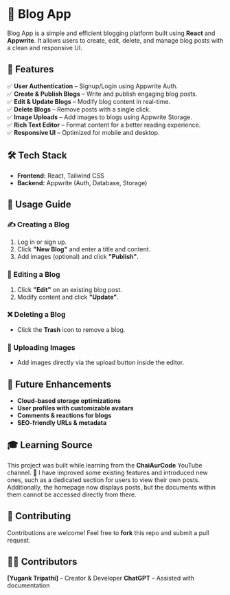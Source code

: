 # 📝 Blog App  

Blog App is a simple and efficient blogging platform built using **React** and **Appwrite**. It allows users to create, edit, delete, and manage blog posts with a clean and responsive UI.  

## 🌟 Features  
✅ **User Authentication** – Signup/Login using Appwrite Auth.  
✅ **Create & Publish Blogs** – Write and publish engaging blog posts.  
✅ **Edit & Update Blogs** – Modify blog content in real-time.  
✅ **Delete Blogs** – Remove posts with a single click.  
✅ **Image Uploads** – Add images to blogs using Appwrite Storage.  
✅ **Rich Text Editor** – Format content for a better reading experience.  
✅ **Responsive UI** – Optimized for mobile and desktop.  

## 🛠 Tech Stack  
- **Frontend:** React, Tailwind CSS  
- **Backend:** Appwrite (Auth, Database, Storage)  

## 📖 Usage Guide  

### ✍️ Creating a Blog  
1. Log in or sign up.  
2. Click **"New Blog"** and enter a title and content.  
3. Add images (optional) and click **"Publish"**.  

### 📝 Editing a Blog  
1. Click **"Edit"** on an existing blog post.  
2. Modify content and click **"Update"**.  

### ❌ Deleting a Blog  
- Click the **Trash** icon to remove a blog.  

### 📸 Uploading Images  
- Add images directly via the upload button inside the editor.  

## 🚀 Future Enhancements  
- **Cloud-based storage optimizations**  
- **User profiles with customizable avatars**  
- **Comments & reactions for blogs**  
- **SEO-friendly URLs & metadata**  

## 🎓 Learning Source  
This project was built while learning from the **ChaiAurCode** YouTube channel. 🚀
I have improved some existing features and introduced new ones, such as a dedicated section for users to view their own posts. Additionally, the homepage now displays posts, but the documents within them cannot be accessed directly from there.

## 🤝 Contributing  
Contributions are welcome! Feel free to **fork** this repo and submit a pull request.  

## 👨‍💻 Contributors  
**[Yugank Tripathi]** – Creator & Developer
**ChatGPT** – Assisted with documentation   
